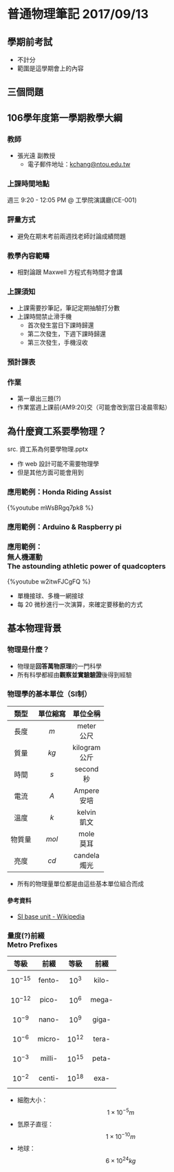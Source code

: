 # 普通物理筆記 2017/09/13

## 學期前考試
* 不計分
* 範圍是這學期會上的內容

## 三個問題

## 106學年度第一學期教學大綱
### 教師
* 張光遠 副教授
    * 電子郵件地址：<kchang@ntou.edu.tw>

### 上課時間地點
週三 9:20 - 12:05 PM @ 工學院演講廳(CE-001)

### 評量方式
* 避免在期末考前兩週找老師討論成績問題

### 教學內容範疇
* 相對論跟 Maxwell 方程式有時間才會講

### 上課須知
* 上課需要抄筆記，筆記定期抽驗打分數
* 上課時間禁止滑手機
    * 首次發生當日下課時歸還
    * 第二次發生，下週下課時歸還
    * 第三次發生，手機沒收

### 預計課表

### 作業
* 第一章出三題(?)
* 作業當週上課前(AM9:20)交（可能會改到當日凌晨零點）

## 為什麼資工系要學物理？
src. 資工系為何要學物理.pptx

* 作 web 設計可能不需要物理學
* 但是其他方面可能會用到

### 應用範例：Honda Riding Assist
{%youtube mWsBRgq7pk8 %}

### 應用範例：Arduino & Raspberry pi

### 應用範例：<br>無人機運動<br>The astounding athletic power of quadcopters
{%youtube w2itwFJCgFQ %}

* 單機接球、多機一網接球
* 每 20 微秒進行一次演算，來確定要移動的方式

## 基本物理背景
### 物理是什麼？
* 物理是**回答萬物原理**的一門科學
* 所有科學都經由**觀察並實驗驗證**後得到經驗

### 物理學的基本單位（SI制）
| 類型 | 單位縮寫 | 單位全稱 | 
| :-: | :-: | :-: |
| 長度 | $$ m $$ | meter<br>公尺 |
| 質量 | $$ kg $$ | kilogram<br>公斤 |
| 時間 | $$ s $$ | second<br>秒 |
| 電流 | $$ A $$ | Ampere<br>安培 |
| 溫度 | $$ k $$ | kelvin<br>凱文 |
| 物質量 | $$ mol $$ | mole<br>莫耳
| 亮度 | $$ cd $$ | candela<br>燭光 |

* 所有的物理量單位都是由這些基本單位組合而成

#### 參考資料
* [SI base unit - Wikipedia](https://en.wikipedia.org/wiki/SI_base_unit)

### 量度(?)前綴<br>Metro Prefixes

| 等級 | 前綴 | 等級 | 前綴 | 
| :--: | :--: | :--: | :--: |
| $$ 10^{-15} $$ | fento- | $$ 10^3 $$ | kilo- |
| $$ 10^{-12} $$ | pico- | $$ 10^6 $$ | mega- |
| $$ 10^{-9} $$ | nano- | $$ 10^9 $$ | giga- |
| $$ 10^{-6} $$ | micro- | $$ 10^{12} $$ | tera- |
| $$ 10^{-3} $$ | milli- | $$ 10^{15} $$ | peta- |
| $$ 10^{-2} $$ | centi- | $$ 10^{18} $$ | exa- |

* 細胞大小：$$ 1 \times 10^{-5} m $$
* 氫原子直徑：$$ 1 \times 10^{-10} m $$
* 地球：$$ 6 \times 10^{24} kg $$